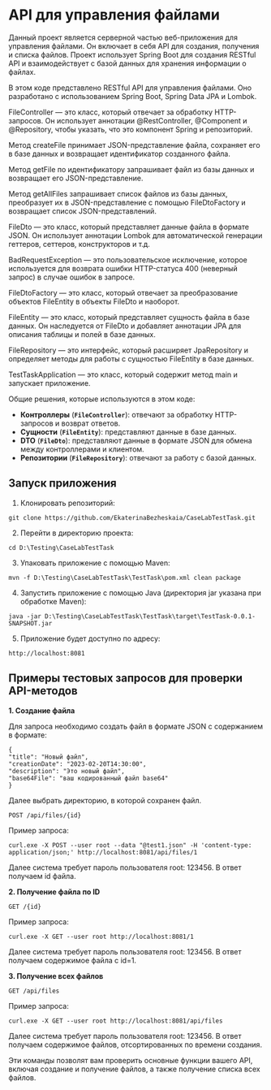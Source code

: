 API для управления файлами 
=========
Данный проект является серверной частью веб-приложения для управления файлами. Он включает в себя API для создания, получения и списка файлов. Проект использует Spring Boot для создания RESTful API и взаимодействует с базой данных для хранения информации о файлах.

В этом коде представлено RESTful API для управления файлами. Оно разработано с использованием Spring Boot, Spring Data JPA и Lombok.

FileController — это класс, который отвечает за обработку HTTP-запросов. Он использует аннотации @RestController, @Component и @Repository, чтобы указать, что это компонент Spring и репозиторий.

Метод createFile принимает JSON-представление файла, сохраняет его в базе данных и возвращает идентификатор созданного файла.

Метод getFile по идентификатору запрашивает файл из базы данных и возвращает его JSON-представление.

Метод getAllFiles запрашивает список файлов из базы данных, преобразует их в JSON-представление с помощью FileDtoFactory и возвращает список JSON-представлений.

FileDto — это класс, который представляет данные файла в формате JSON. Он использует аннотации Lombok для автоматической генерации геттеров, сеттеров, конструкторов и т.д.

BadRequestException — это пользовательское исключение, которое используется для возврата ошибки HTTP-статуса 400 (неверный запрос) в случае ошибок в запросе.

FileDtoFactory — это класс, который отвечает за преобразование объектов FileEntity в объекты FileDto и наоборот.

FileEntity — это класс, который представляет сущность файла в базе данных. Он наследуется от FileDto и добавляет аннотации JPA для описания таблицы и полей в базе данных.

FileRepository — это интерфейс, который расширяет JpaRepository и определяет методы для работы с сущностью FileEntity в базе данных.

TestTaskApplication — это класс, который содержит метод main и запускает приложение.

Общие решения, которые используются в этом коде:

- **Контроллеры** (**`FileController`**): отвечают за обработку HTTP-запросов и возврат ответов.
- **Сущности** (**`FileEntity`**): представляют данные в базе данных.
- **DTO** (**`FileDto`**): представляют данные в формате JSON для обмена между контроллерами и клиентом.
- **Репозитории** (**`FileRepository`**): отвечают за работу с базой данных.

**Запуск приложения**
----

1. Клонировать репозиторий:

`git clone https://github.com/EkaterinaBezheskaia/CaseLabTestTask.git`

2. Перейти в директорию проекта:

`cd D:\Testing\CaseLabTestTask`

3. Упаковать приложение с помощью Maven:

`mvn -f D:\Testing\CaseLabTestTask\TestTask\pom.xml clean package`

4. Запустить приложение с помощью Java (директория jar указана при обработке Maven):

`java -jar D:\Testing\CaseLabTestTask\TestTask\target\TestTask-0.0.1-SNAPSHOT.jar`

5. Приложение будет доступно по адресу:

`http://localhost:8081`


**Примеры тестовых запросов для проверки API-методов**
----
**1. Создание файла**

Для запроса необходимо создать файл в формате JSON с содержанием в формате:

    {
    "title": "Новый файл",
    "creationDate": "2023-02-20T14:30:00",
    "description": "Это новый файл",
    "base64File": "ваш кодированный файл base64"
    }

Далее выбрать директорию, в которой сохранен файл.

`POST /api/files/{id}`

Пример запроса:

`curl.exe -X POST --user root --data "@test1.json" -H 'content-type: application/json;' http://localhost:8081/api/files/1`

Далее система требует пароль пользователя root: 123456. В ответ получаем id файла.

**2. Получение файла по ID**

`GET /{id}`

Пример запроса:

`curl.exe -X GET --user root http://localhost:8081/1`

Далее система требует пароль пользователя root: 123456. В ответ получаем содержимое файла с id=1.

**3. Получение всех файлов**

`GET /api/files`

Пример запроса:

`curl.exe -X GET --user root http://localhost:8081/api/files`

Далее система требует пароль пользователя root: 123456. В ответ получаем содержимое файлов, отсортированных по времени создания.

Эти команды позволят вам проверить основные функции вашего API, включая создание и получение файлов, а также получение списка всех файлов.
